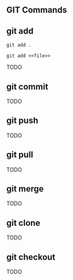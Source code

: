 ## GIT Commands

## git add
```linux
git add .
```

```linux
git add <<file>>
```
TODO

## git commit
TODO

## git push
TODO

## git pull
TODO

## git merge
TODO

## git clone
TODO

## git checkout
TODO
